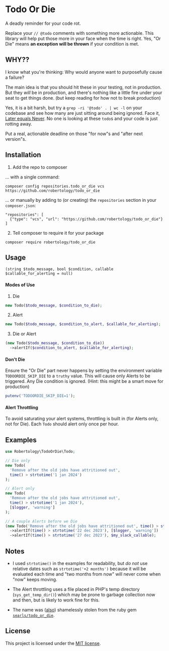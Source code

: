 # Todo Or Die

A deadly reminder for your code rot.

Replace your `// @todo` comments with something more actionable. This library will help put those more in your face when the time is right. Yes, "Or Die" means **an exception will be thrown** if your condition is met.


## WHY??

I know what you're thinking: Why would anyone want to purposefully cause a failure?

The main idea is that you should hit these in your testing, not in production. But they *will* be in production, and there's nothing like a little fire under your seat to get things done. (but keep reading for how not to break production)

Yes, it is a bit harsh, but try a `grep -ri '@todo' . | wc -l` on your codebase and see how many are just sitting around being ignored. Face it, [Later equals Never](http://on-agile.blogspot.com/2007/04/why-you-wont-fix-it-later.html). No one is looking at these `todo`s and your code is just rotting away.

Put a real, actionable deadline on those "for now"s and "after next version"s.


## Installation

1. Add the repo to composer

… with a single command:

`composer config repositories.todo_or_die vcs https://github.com/robertology/todo_or_die`

… or manually by adding to (or creating) the `repositories` section in your `composer.json`:
```
"repositories": [
  {"type": "vcs", "url": "https://github.com/robertology/todo_or_die"}
]
```

2. Tell composer to require it for your package

`composer require robertology/todo_or_die`


## Usage


`(string $todo_message, bool $condition, callable $callable_for_alerting = null)`

#### Modes of Use

1. Die
```php
new Todo($todo_message, $condition_to_die);
```

2. Alert
```php
new Todo($todo_message, $condition_to_alert, $callable_for_alerting);
```

3. Die or Alert
```php
(new Todo($todo_message, $condition_to_die))
  ->alertIf($condition_to_alert, $callable_for_alerting);
```

#### Don't Die

Ensure the "Or Die" part never happens by setting the environment variable `TODOORDIE_SKIP_DIE` to a `truthy` value. This will cause only Alerts to be triggered. Any Die condition is ignored. (Hint: this might be a smart move for production)
```php
putenv('TODOORDIE_SKIP_DIE=1');
```

#### Alert Throttling

To avoid saturating your alert systems, throttling is built in (for Alerts only, not for Die). Each `Todo` should alert only once per hour.


## Examples

```php
use Robertology\TodoOrDie\Todo;

// Die only
new Todo(
  'Remove after the old jobs have attritioned out',
  time() > strtotime('1 jan 2024')
);

// Alert only
new Todo(
  'Remove after the old jobs have attritioned out',
  time() > strtotime('1 jan 2024'),
  [$logger, 'warning']
);

// A couple Alerts before we Die
(new Todo('Remove after the old jobs have attritioned out', time() > strtotime('1 jan 2024')))
  ->alertIf(time() > strtotime('22 dec 2023'), [$logger, 'warning'])
  ->alertIf(time() > strtotime('27 dec 2023'), $my_slack_callable);
```


## Notes

- I used `strtotime()` in the examples for readability, but *do not* use relative dates such as `strtotime('+2 months')` because it will be evaluated each time and "two months from now" will never come when "now" keeps moving.

- The Alert throttling uses a file placed in PHP's temp directory (`sys_get_temp_dir()`) which may be prone to garbage collection now and then, but is likely to work fine for this.

- The name was ([also](https://github.com/davidpdrsn/todo-or-die/blob/a23d80b2ff1cef336cd261380a77a5391377aa26/README.md?plain=1#L24)) shamelessly stolen from the ruby gem [`searls/todo_or_die`](https://github.com/searls/todo_or_die).


## License

This project is licensed under the [MIT license](LICENSE).
